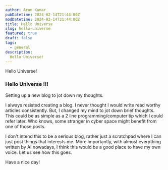 ```yaml
---
author: Arun Kumar
pubDatetime: 2024-02-14T21:44:00Z
modDatetime: 2024-02-14T21:44:00Z
title: Hello Universe
slug: hello-universe
featured: true
draft: false
tags:
  - general
description:
  Hello Universe!
---
```


Hello Universe!

### Hello Universe !!!

Setting up a new blog to jot down my thoughts.

I always resisted creating a blog. I never thought I would write read worthy articles
consistently. But, I changed my mind to jot down brief thoughts. This could be as simple as a 2 line programming/computer tip which I could refer later.
Who knows, some stranger in cyber space might benefit from one of those posts.

I don't intend this to be a serious blog, rather just a scratchpad where
I can just post things that interests me. More importantly, with almost everything written by AI nowadays, I think this would be a good place to have my own voice.
Let us see how this goes.

Have a nice day!
